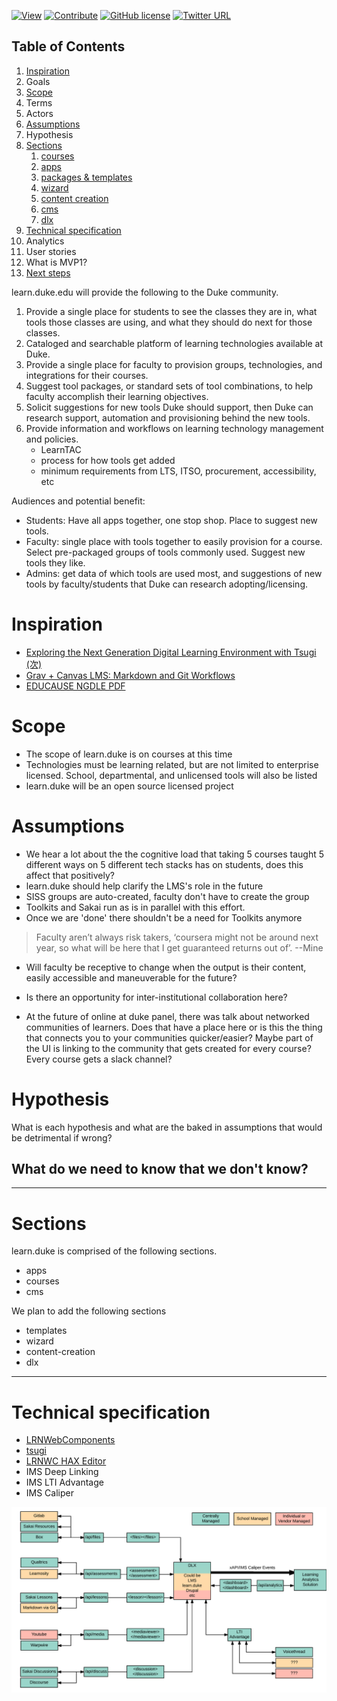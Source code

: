 [![View](https://img.shields.io/badge/read-github.io-ff69b4.svg)](https://dukelearninginnovation.github.io/learn.duke/)
[![Contribute](https://img.shields.io/badge/contribute-github-green.svg)](https://github.com/DukeLearningInnovation/learn.duke)
[![GitHub license](https://img.shields.io/github/license/DukeLearningInnovation/learn.duke.svg)](https://github.com/DukeLearningInnovation/learn.duke)
[![Twitter URL](https://img.shields.io/twitter/url/http/shields.io.svg?style=social)](https://twitter.com/dukelearning)

## Table of Contents

1. [Inspiration](#inspiration)
1. Goals
1. [Scope](#scope)
1. Terms
1. Actors
1. [Assumptions](#assumptions)
1. Hypothesis
1. [Sections](#sections)
	1. [courses](#courses)
	1. [apps](#apps)
	1. [packages & templates](#packages-&-templates)
	1. [wizard](#wizard)
	1. [content creation](#content-creation)
	1. [cms](#cms)
	1. [dlx](#designed-learning-experience)
1. [Technical specification](#technical-specification)
1. Analytics
1. User stories
1. What is MVP1?
1. [Next steps](#next-steps)

learn.duke.edu will provide the following to the Duke community.

1. Provide a single place for students to see the classes they are in, what tools those classes are using, and what they should do next for those classes.
1. Cataloged and searchable platform of learning technologies available at Duke.
1. Provide a single place for faculty to provision groups, technologies, and integrations for their courses.
1. Suggest tool packages, or standard sets of tool combinations, to help faculty accomplish their learning objectives.
1. Solicit suggestions for new tools Duke should support, then Duke can research support, automation and provisioning behind the new tools. 
1. Provide information and workflows on learning technology management and policies. 
	* LearnTAC
	* process for how tools get added
	* minimum requirements from LTS, ITSO, procurement, accessibility, etc

Audiences and potential benefit:
	
* Students: Have all apps together, one stop shop. Place to suggest new tools.
* Faculty: single place with tools together to easily provision for a course. Select pre-packaged groups of tools commonly used. Suggest new tools they like. 
* Admins: get data of which tools are used most, and suggestions of new tools by faculty/students that Duke can research adopting/licensing. 

# Inspiration

* [Exploring the Next Generation Digital Learning Environment with Tsugi (次)](https://www.youtube.com/watch?v=OzrlFJNBFqY)
* [Grav + Canvas LMS: Markdown and Git Workflows](https://www.youtube.com/watch?list=PLVtu1bDQijapAcziv0r0BYKNapd8Or8gV&v=_Oj1JIIxlAk)
* [EDUCAUSE NGDLE PDF](/_assets/educause-ngdle.pdf)

# Scope

* The scope of learn.duke is on courses at this time
* Technologies must be learning related, but are not limited to enterprise licensed. School, departmental, and unlicensed tools will also be listed
* learn.duke will be an open source licensed project

# Assumptions
* We hear a lot about the the cognitive load that taking 5 courses taught 5 different ways on 5 different tech stacks has on students, does this affect that positively?
* learn.duke should help clarify the LMS's role in the future
* SISS groups are auto-created, faculty don't have to create the group
* Toolkits and Sakai run as is in parallel with this effort.
* Once we are 'done' there shouldn't be a need for Toolkits anymore

> Faculty aren’t always risk takers, ‘coursera might not be around next year, so what will be here that I get guaranteed returns out of’. --Mine

* Will faculty be receptive to change when the output is their content, easily accessible and maneuverable for the future?

* Is there an opportunity for inter-institutional collaboration here?

* At the future of online at duke panel, there was  talk about networked communities of learners. Does that have a place here or is this the thing that connects you to your communities quicker/easier?
Maybe part of the UI is linking to the community that gets created for every course? Every course gets a slack channel?

# Hypothesis
What is each hypothesis and what are the baked in assumptions that would be detrimental if wrong?

## What do we need to know that we don't know?


---

# Sections
learn.duke is comprised of the following sections.

* apps
* courses
* cms

We plan to add the following sections 

* templates
* wizard
* content-creation
* dlx




---

# Technical specification

* [LRNWebComponents](https://github.com/LRNWebComponents/ontology)
* [tsugi](https://github.com/tsugiproject/tsugi)
* [LRNWC HAX Editor](https://lrnwebcomponents.github.io/hax-body/components/hax-body/)
* IMS Deep Linking
* IMS LTI Advantage
* IMS Caliper

![Next Gen Architecture](_assets/Next-Gen-Architecture.png)



